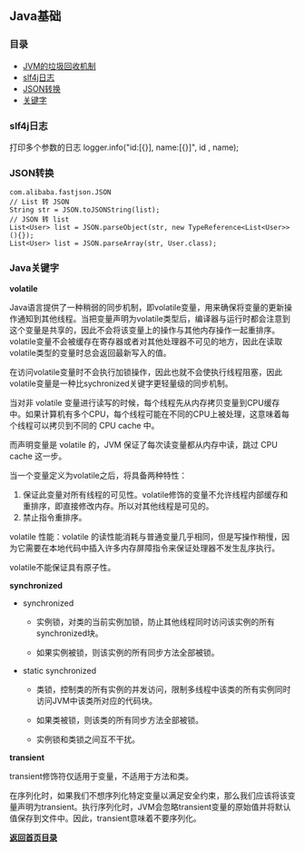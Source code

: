 ## Java基础

### 目录
- [JVM的垃圾回收机制](JVM-GC.md)
- [slf4j日志](#slf4j日志)
- [JSON转换](#JSON转换)
- [关键字](#Java关键字)


### slf4j日志

打印多个参数的日志 logger.info("id:[{}], name:[{}]", id , name);

### JSON转换
```text
com.alibaba.fastjson.JSON
// List 转 JSON
String str = JSON.toJSONString(list);
// JSON 转 list
List<User> list = JSON.parseObject(str, new TypeReference<List<User>>(){});
List<User> list = JSON.parseArray(str, User.class);
```
### Java关键字

**volatile**

Java语言提供了一种稍弱的同步机制，即volatile变量，用来确保将变量的更新操作通知到其他线程。当把变量声明为volatile类型后，编译器与运行时都会注意到这个变量是共享的，因此不会将该变量上的操作与其他内存操作一起重排序。volatile变量不会被缓存在寄存器或者对其他处理器不可见的地方，因此在读取volatile类型的变量时总会返回最新写入的值。

在访问volatile变量时不会执行加锁操作，因此也就不会使执行线程阻塞，因此volatile变量是一种比sychronized关键字更轻量级的同步机制。

当对非 volatile 变量进行读写的时候，每个线程先从内存拷贝变量到CPU缓存中。如果计算机有多个CPU，每个线程可能在不同的CPU上被处理，这意味着每个线程可以拷贝到不同的 CPU cache 中。

而声明变量是 volatile 的，JVM 保证了每次读变量都从内存中读，跳过 CPU cache 这一步。

当一个变量定义为volatile之后，将具备两种特性：
1. 保证此变量对所有线程的可见性。volatile修饰的变量不允许线程内部缓存和重排序，即直接修改内存。所以对其他线程是可见的。
2. 禁止指令重排序。
	
volatile 性能：volatile 的读性能消耗与普通变量几乎相同，但是写操作稍慢，因为它需要在本地代码中插入许多内存屏障指令来保证处理器不发生乱序执行。

volatile不能保证具有原子性。

**synchronized**

- synchronized
    
    - 实例锁，对类的当前实例加锁，防止其他线程同时访问该实例的所有synchronized块。

	- 如果实例被锁，则该实例的所有同步方法全部被锁。
- static synchronized 

    - 类锁，控制类的所有实例的并发访问，限制多线程中该类的所有实例同时访问JVM中该类所对应的代码块。
	
	- 如果类被锁，则该类的所有同步方法全部被锁。
	
	- 实例锁和类锁之间互不干扰。

**transient**

transient修饰符仅适用于变量，不适用于方法和类。

在序列化时，如果我们不想序列化特定变量以满足安全约束，那么我们应该将该变量声明为transient。执行序列化时，JVM会忽略transient变量的原始值并将默认值保存到文件中。因此，transient意味着不要序列化。


[**返回首页目录**](../README.md)
